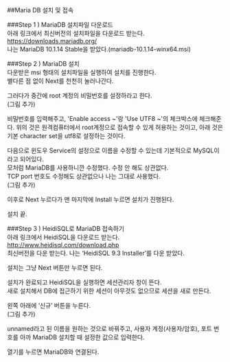##Maria DB 설치 및 접속  

###Step 1 ) MariaDB 설치파일 다운로드  
아래 링크에서 최신버전의 설치파일을 다운로드 받는다.  
https://downloads.mariadb.org/  
나는 MariaDB 10.1.14 Stable을 받았다.(mariadb-10.1.14-winx64.msi)  

###Step 2 ) MariaDB 설치  
다운받은 msi 형태의 설치파일을 실행하여 설치를 진행한다.  
별다른 점 없이 Next를 천천히 눌러나간다.  

그러다가 중간에 root 계정의 비밀번호를 설정하라고 한다.  
(그림 추가)  

비밀번호를 입력해주고, 'Enable access ~'랑 'Use UTF8 ~'의 체크박스에 체크해준다. 위의 것은 원격컴퓨터에서 root계정으로 접속할 수 있게 허용하는 것이고, 아래 것은 기본 character set을 utf8로 설정하는 것이다.  

다음으로 윈도우 Service의 설정으로 이름을 수정할 수 있는데 기본적으로 MySQL이라고 되어있다.  
모처럼 MariaDB를 사용하니깐 수정했다. 수정 안 해도 상관없다.  
TCP port 번호도 수정해도 상관없으나 나는 그대로 사용했다.  
(그림 추가)  

이후로 Next 누르다가 맨 마지막에 Install 누르면 설치가 진행된다.  

설치 끝.  

###Step 3 ) HeidiSQL로 MariaDB 접속하기  
아래 링크에서 HeidiSQL을 다운로드 받는다.  
http://www.heidisql.com/download.php  
최신버전을 다운 받는다. 나는 ‘HeidiSQL 9.3 Installer’를 다운 받았다.  

설치는 그냥 Next 버튼만 누르면 된다.  

설치가 완료되고 HeidiSQL을 실행하면 세션관리자 창이 뜬다.  
새로 설치해서 DB에 접근하기 위한 세션이 아무것도 없으므로 세션을 새로 만든다.  

왼쪽 아래에 ‘신규’ 버튼을 누른다.  
(그림 추가)  

unnamed라고 된 이름을 원하는 것으로 바꿔주고, 사용자 계정(사용자/암호), 포트 번호를 아까 MariaDB 설치할 때 설정한 값으로 입력한다.  

열기를 누르면 MariaDB와 연결된다.  
